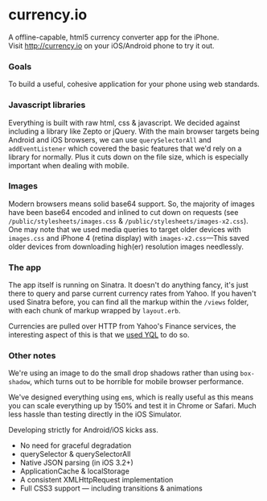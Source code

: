 # currency.io
A offline-capable, html5 currency converter app for the iPhone.  
Visit <http://currency.io> on your iOS/Android phone to try it out.

### Goals
To build a useful, cohesive application for your phone using web standards.

### Javascript libraries
Everything is built with raw html, css & javascript. We decided against including a library like Zepto or jQuery. With the main browser targets being Android and iOS browsers, we can use `querySelectorAll` and `addEventListener` which covered the basic features that we'd rely on a library for normally. Plus it cuts down on the file size, which is especially important when dealing with mobile.

### Images
Modern browsers means solid base64 support. So, the majority of images have been base64 encoded and inlined to cut down on requests (see `/public/stylesheets/images.css` & `/public/stylesheets/images-x2.css`). One may note that we used media queries to target older devices with `images.css` and iPhone 4 (retina display) with `images-x2.css`—This saved older devices from downloading high(er) resolution images needlessly. 

### The app
The app itself is running on Sinatra. It doesn't do anything fancy, it's just there to query and parse current currency rates from Yahoo. If you haven't used Sinatra before, you can find all the markup within the `/views` folder, with each chunk of markup wrapped by `layout.erb`.

Currencies are pulled over HTTP from Yahoo's Finance services, the interesting aspect of this is that we [used YQL](http://developer.yahoo.com/yql/console/?q=show%20tables&env=store://datatables.org/alltableswithkeys#h=select%20*%20from%20yahoo.finance.xchange%20where%20pair%20in%20%28%27USD%27%2C%20%27AUD%27%29) to do so. 

### Other notes
We're using an image to do the small drop shadows rather than using `box-shadow`, which turns out to be horrible for mobile browser performance.

We've designed everything using `em`s, which is really useful as this means you can scale everything up by 150% and test it in Chrome or Safari. Much less hassle than testing directly in the iOS Simulator.

Developing strictly for Android/iOS kicks ass.
* No need for graceful degradation
* querySelector & querySelectorAll
* Native JSON parsing (in iOS 3.2+)
* ApplicationCache & localStorage
* A consistent XMLHttpRequest implementation
* Full CSS3 support — including transitions & animations